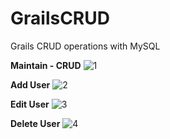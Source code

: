 # GrailsCRUD
Grails CRUD operations with MySQL

**Maintain - CRUD**
![1](https://user-images.githubusercontent.com/26080779/59556623-01af6500-8fe7-11e9-9d46-0e7683a729d0.JPG)

**Add User**
![2](https://user-images.githubusercontent.com/26080779/59556613-d88ed480-8fe6-11e9-8f00-af8a5895242f.JPG)

**Edit User**
![3](https://user-images.githubusercontent.com/26080779/59556614-d9c00180-8fe6-11e9-93dc-851ef60d3a8d.JPG)

**Delete User**
![4](https://user-images.githubusercontent.com/26080779/59556617-ddec1f00-8fe6-11e9-9ac9-ec7e4775cbcc.JPG)

